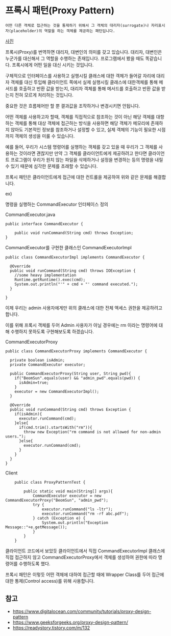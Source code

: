 # 프록시 패턴(Proxy Pattern)


    어떤 다른 객체로 접근하는 것을 통제하기 위해서 그 객체의 대리자(surrogate)나 자리표시자(placeholder)의 역할을 하는 객체를 제공하는 패턴입니다.



[사진](https://limkydev.tistory.com/79)


프록시(Proxy)를 번역하면 대리자, 대변인의 의미를 갖고 있습니다. 대리자, 대변인은 누군가를 대신해서 그 역할을 수행하는 존재입니다. 
프로그램에서 봤을 때도 똑같습니다. 프록시에게 어떤 일을 대신 시키는 것입니다. 

구체적으로 인터페이스를 사용하고 실행시킬 클래스에 대한 객체가 들어갈 자리에 대리자 객체를 대신 투입해 클라이언트 쪽에서 실제  실행시킬 클래스에 대한객체를 통해 메서드를 호출하고 반환 값을 받는지, 대리자 객체를 통해 메서드를 호출하고 반환 값을 받는지 전혀 모르게 처리하는 것입니다.

중요한 것은 흐름제어만 할 뿐 결과값을 조작하거나 변경시키면 안됩니다.

어떤 객체를 사용하고자 할때, 객체를 직접적으로 참조하는 것이 아닌 해당 객체를 대항하는 객체를 통해 대상 객체에 접근하는 방식을 사용하면 해당 객체가 메모리에 존재하지 않아도 기본적인 정보를 참조하거나 설정할 수 있고, 실제 객체의 기능이 필요한 시점까지 객체의 생성을 미룰 수 있습니다.

예를 들어, 우리가 시스템 명령어를 실행하는 객체를 갖고 있을 때 우리가 그 객체를 사용하는 것이라면 괜찮지만 만약 그 객체를 클라이언트에게 제공하려고 한다면 클라이언트 프로그램이 우리가 원치 않는 파일을 삭제하거나 설정을 변경하는 등의 명령을 내릴 수 있기 때문에 심각한 문제를 초래할 수 있습니다.

프록시 패턴은 클라이언트에게 접근에 대한 컨트롤을 제공하여 위와 같은 문제를 해결합니다.

ex) 

명령을 실행하는 CommandExecutor 인터페이스 정의

CommandExecutor.java

    public interface CommandExecutor {

        public void runCommand(String cmd) throws Exception;
    }

CommandExecutor를 구현한 클래스인 CommandExecutorImpl


    public class CommandExecutorImpl implements CommandExecutor {

      @Override
      public void runCommand(String cmd) throws IOException {
        //some heavy implementation
        Runtime.getRuntime().exec(cmd);
        System.out.println("'" + cmd + "' command executed.");
      }

    }
    
    
이제 우리는 admin 사용자에게만 위의 클래스에 대한 전체 액세스 권한을 제공하려고 합니다.

이를 위해 프록시 객체를 두어 Admin 사용자가 아닐 경우에는 rm 이라는 명령어에 대해 수행하지 못하도록 구현해보도록 하겠습니다.

CommandExecutorProxy

    public class CommandExecutorProxy implements CommandExecutor {

      private boolean isAdmin;
      private CommandExecutor executor;

      public CommandExecutorProxy(String user, String pwd){
        if("BeomSun".equals(user) && "admin_pwd".equals(pwd)) {
          isAdmin=true;
        }
        executor = new CommandExecutorImpl();
      }

      @Override
      public void runCommand(String cmd) throws Exception {
        if(isAdmin){
          executor.runCommand(cmd);
        }else{
          if(cmd.trim().startsWith("rm")){
            throw new Exception("rm command is not allowed for non-admin users.");
          }else{
            executor.runCommand(cmd);
          }
        }
      }
    }



Client

        public class ProxyPatternTest {

            public static void main(String[] args){
                CommandExecutor executor = new CommandExecutorProxy("BeomSun", "admin_pwd");
                try {
                    executor.runCommand("ls -ltr");
                    executor.runCommand("rm -rf abc.pdf");
                } catch (Exception e) {
                    System.out.println("Exception Message::"+e.getMessage());
                }	
            }
        }

클라이언트 코드에서 보았듯 클라이언트에서 직접 CommandExecutorImpl 클래스에 직접 접근하지 않고 CommandExecutorProxy에서 객체를 생성하여 권한에 따라 명령어를 수행하도록 했다.

프록시 패턴은 이렇듯 어떤 객체에 대하여 접근할 때에 Wrapper Class를 두어 접근에 대한 통제(Control access)를 위해 사용합니다.


## 참고

- https://www.digitalocean.com/community/tutorials/proxy-design-pattern
- https://www.geeksforgeeks.org/proxy-design-pattern/
- https://readystory.tistory.com/m/132
